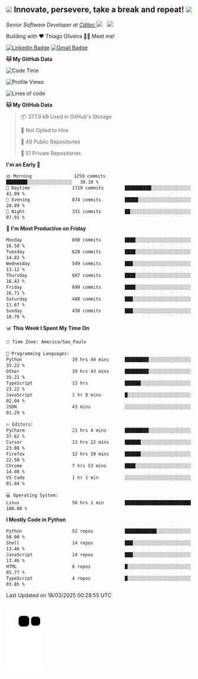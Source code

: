 <h2><img src="https://emojis.slackmojis.com/emojis/images/1531849430/4246/blob-sunglasses.gif?1531849430" width="30"/> Innovate, persevere, take a break and repeat! <img src="https://media.giphy.com/media/12oufCB0MyZ1Go/giphy.gif" width="50"></h2>
<img align='right' src="https://media.giphy.com/media/M9gbBd9nbDrOTu1Mqx/giphy.gif" width="230">
<p><em>Senior Software Developer at <a href="https://www.cditec.com.br/">Cditec
</a><img src="https://media.giphy.com/media/WUlplcMpOCEmTGBtBW/giphy.gif" width="30"> 
</em></p>



Building with ❤️ Thiago Oliveira 👋🏽 Meet me!

[![Linkedin Badge](https://img.shields.io/badge/-Thiago-blue?style=flat-square&logo=Linkedin&logoColor=white&link=https://www.linkedin.com/in/tgmarinho/)](https://www.linkedin.com/in/thiagoceconelo/) 
[![Gmail Badge](https://img.shields.io/badge/-thiceconelo@gmail.com-c14438?style=flat-square&logo=Gmail&logoColor=white&link=mailto:thiceconelo@gmail.com)](mailto:thiceconelo@gmail.com)

</em></p>

<!-- <span style="height ">
![Anurag's GitHub stats](https://github-readme-stats.vercel.app/api?username=arthurspk&show_icons=true&theme=tokyonight)
</span> -->

**🐱 My GitHub Data** 
<!--START_SECTION:waka-->
![Code Time](http://img.shields.io/badge/Code%20Time-2%2C809%20hrs%2031%20mins-blue)

![Profile Views](http://img.shields.io/badge/Profile%20Views-0-blue)

![Lines of code](https://img.shields.io/badge/From%20Hello%20World%20I%27ve%20Written-5.9%20million%20lines%20of%20code-blue)

**🐱 My GitHub Data** 

> 📦 377.9 kB Used in GitHub's Storage 
 > 
> 🚫 Not Opted to Hire
 > 
> 📜 49 Public Repositories 
 > 
> 🔑 51 Private Repositories 
 > 
**I'm an Early 🐤** 

```text
🌞 Morning                1259 commits        ████████░░░░░░░░░░░░░░░░░   30.10 % 
🌆 Daytime                1719 commits        ██████████░░░░░░░░░░░░░░░   41.09 % 
🌃 Evening                874 commits         █████░░░░░░░░░░░░░░░░░░░░   20.89 % 
🌙 Night                  331 commits         ██░░░░░░░░░░░░░░░░░░░░░░░   07.91 % 
```
📅 **I'm Most Productive on Friday** 

```text
Monday                   690 commits         ████░░░░░░░░░░░░░░░░░░░░░   16.50 % 
Tuesday                  620 commits         ████░░░░░░░░░░░░░░░░░░░░░   14.82 % 
Wednesday                549 commits         ███░░░░░░░░░░░░░░░░░░░░░░   13.12 % 
Thursday                 687 commits         ████░░░░░░░░░░░░░░░░░░░░░   16.42 % 
Friday                   699 commits         ████░░░░░░░░░░░░░░░░░░░░░   16.71 % 
Saturday                 488 commits         ███░░░░░░░░░░░░░░░░░░░░░░   11.67 % 
Sunday                   450 commits         ███░░░░░░░░░░░░░░░░░░░░░░   10.76 % 
```


📊 **This Week I Spent My Time On** 

```text
🕑︎ Time Zone: America/Sao_Paulo

💬 Programming Languages: 
Python                   19 hrs 44 mins      █████████░░░░░░░░░░░░░░░░   35.22 % 
Other                    19 hrs 43 mins      █████████░░░░░░░░░░░░░░░░   35.21 % 
TypeScript               13 hrs              ██████░░░░░░░░░░░░░░░░░░░   23.22 % 
JavaScript               1 hr 8 mins         █░░░░░░░░░░░░░░░░░░░░░░░░   02.04 % 
JSON                     43 mins             ░░░░░░░░░░░░░░░░░░░░░░░░░   01.29 % 

🔥 Editors: 
PyCharm                  21 hrs 4 mins       █████████░░░░░░░░░░░░░░░░   37.62 % 
Cursor                   13 hrs 22 mins      ██████░░░░░░░░░░░░░░░░░░░   23.88 % 
Firefox                  12 hrs 39 mins      ██████░░░░░░░░░░░░░░░░░░░   22.58 % 
Chrome                   7 hrs 53 mins       ████░░░░░░░░░░░░░░░░░░░░░   14.08 % 
VS Code                  1 hr 1 min          ░░░░░░░░░░░░░░░░░░░░░░░░░   01.84 % 

💻 Operating System: 
Linux                    56 hrs 1 min        █████████████████████████   100.00 % 
```

**I Mostly Code in Python** 

```text
Python                   52 repos            ████████████░░░░░░░░░░░░░   50.00 % 
Shell                    14 repos            ███░░░░░░░░░░░░░░░░░░░░░░   13.46 % 
JavaScript               14 repos            ███░░░░░░░░░░░░░░░░░░░░░░   13.46 % 
HTML                     6 repos             █░░░░░░░░░░░░░░░░░░░░░░░░   05.77 % 
TypeScript               4 repos             █░░░░░░░░░░░░░░░░░░░░░░░░   03.85 % 
```




 Last Updated on 18/03/2025 00:28:55 UTC
<!--END_SECTION:waka-->

![Snake animation](https://github.com/rafaballerini/rafaballerini/blob/output/github-contribution-grid-snake.svg)


<!---
ceconelo/ceconelo is a ✨ special ✨ repository because its `README.md` (this file) appears on your GitHub profile.
You can click the Preview link to take a look at your changes.
--->
